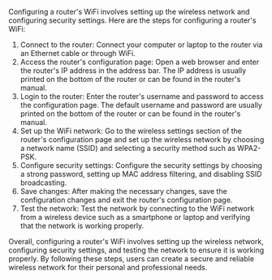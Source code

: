 Configuring a router's WiFi involves setting up the wireless network and configuring security settings. Here are the steps for configuring a router's WiFi:

1. Connect to the router: Connect your computer or laptop to the router via an Ethernet cable or through WiFi.
2. Access the router's configuration page: Open a web browser and enter the router's IP address in the address bar. The IP address is usually printed on the bottom of the router or can be found in the router's manual.
3. Login to the router: Enter the router's username and password to access the configuration page. The default username and password are usually printed on the bottom of the router or can be found in the router's manual.
4. Set up the WiFi network: Go to the wireless settings section of the router's configuration page and set up the wireless network by choosing a network name (SSID) and selecting a security method such as WPA2-PSK.
5. Configure security settings: Configure the security settings by choosing a strong password, setting up MAC address filtering, and disabling SSID broadcasting.
6. Save changes: After making the necessary changes, save the configuration changes and exit the router's configuration page.
7. Test the network: Test the network by connecting to the WiFi network from a wireless device such as a smartphone or laptop and verifying that the network is working properly.

Overall, configuring a router's WiFi involves setting up the wireless network, configuring security settings, and testing the network to ensure it is working properly. By following these steps, users can create a secure and reliable wireless network for their personal and professional needs.
